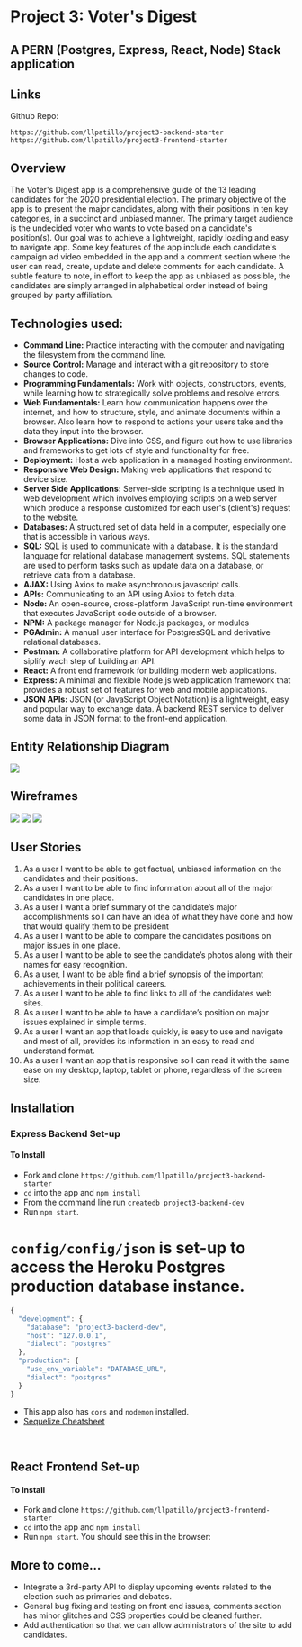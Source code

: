 # Project 3: Voter's Digest  
## A PERN (Postgres, Express, React, Node) Stack application

## Links

Github Repo: 

`https://github.com/llpatillo/project3-backend-starter`
`https://github.com/llpatillo/project3-frontend-starter`

## Overview

The Voter's Digest app is a comprehensive guide of the 13 leading candidates for the 2020 presidential election. The primary objective of the app is to present the major candidates, along with their positions in ten key categories, in a succinct and unbiased manner. The primary target audience is the undecided voter who wants to vote based on a candidate's position(s).  Our goal was to achieve a lightweight, rapidly loading and easy to navigate app.  Some key features of the app include each candidate's campaign ad video embedded in the app and a comment section where the user can read, create, update and delete comments for each candidate. A subtle feature to note, in effort to keep the app as unbiased as possible, the candidates are simply arranged in alphabetical order instead of being grouped by party affiliation.    


## Technologies used:  

- __Command Line:__ Practice interacting with the computer and navigating the filesystem from the command line.
- __Source Control:__ Manage and interact with a git repository to store changes to code.
- __Programming Fundamentals:__ Work with objects, constructors, events, while learning how to strategically solve problems and resolve errors.
- __Web Fundamentals:__ Learn how communication happens over the internet, and how to structure, style, and animate documents within a browser. Also learn how to respond to actions your users take and the data they input into the browser.
- __Browser Applications:__ Dive into CSS, and figure out how to use libraries and frameworks to get lots of style and functionality for free.
- __Deployment:__ Host a web application in a managed hosting environment.
- __Responsive Web Design:__ Making web applications that respond to device size.
- __Server Side Applications:__ Server-side scripting is a technique used in web development which involves employing scripts on a web server which produce a response customized for each user's (client's) request to the website.
- __Databases:__ A structured set of data held in a computer, especially one that is accessible in various ways.
- __SQL:__ SQL is used to communicate with a database. It is the standard language for relational database management systems. SQL statements are used to perform tasks such as update data on a database, or retrieve data from a database.
- __AJAX:__ Using Axios to make asynchronous javascript calls.
- __APIs:__ Communicating to an API using Axios to fetch data.
- __Node:__ An open-source, cross-platform JavaScript run-time environment that executes JavaScript code outside of a browser.
- __NPM:__ A package manager for Node.js packages, or modules
- __PGAdmin:__ A manual user interface for PostgresSQL and derivative relational databases.
- __Postman:__ A collaborative platform for API development which helps to siplify wach step of building an API.  
- __React:__ A front end framework for building modern web applications.
- __Express:__ A minimal and flexible Node.js web application framework that provides a robust set of features for web and mobile applications.
- __JSON APIs:__ JSON (or JavaScript Object Notation) is a lightweight, easy and popular way to exchange data. A backend REST service to deliver some data in JSON format to the front-end application.

## Entity Relationship Diagram

![](images/entity_relationship_diagram.jpg)

## Wireframes

![](images/landing-page.jpg)
![](images/all_candidates.jpg)
![](images/candidate-page.jpg)



## User Stories
1.  As a user I want to be able to get factual, unbiased information on the candidates and their positions.
2. As a user I want to be able to find information about all of the major candidates in one place.
3. As a user I want a brief summary of the candidate’s major accomplishments so I can have an idea of what they have done and how that would qualify them to be president
4. As a user I want to be able to compare the candidates positions on major issues in one place.
5. As a user I want to be able to see the candidate’s photos along with their names for easy recognition.
6. As a user, I want to be able find a brief synopsis of the important achievements in their political careers.
7. As a user I want to be able to find links to all of the candidates web sites.
8. As a user I want to be able to have a candidate’s position on major issues explained in simple terms.
9. As a user I want an app that loads quickly, is easy to use and navigate and most of all, provides its information in an easy to read and understand format.
10. As a user I want an app that is responsive so I can read it with the same ease on my desktop, laptop, tablet or phone, regardless of the screen size.


## Installation

### Express Backend Set-up

#### To Install

- Fork and clone `https://github.com/llpatillo/project3-backend-starter`
- `cd` into the app and `npm install`
- From the command line run `createdb project3-backend-dev`
- Run `npm start`. 


# `config/config/json` is set-up to access the Heroku Postgres production database instance.

```js
{
  "development": {
    "database": "project3-backend-dev",
    "host": "127.0.0.1",
    "dialect": "postgres"
  },
  "production": {
    "use_env_variable": "DATABASE_URL",
    "dialect": "postgres"
  }
}
```

- This app also has `cors` and `nodemon` installed.
- [Sequelize Cheatsheet](https://gist.github.com/vapurrmaid/a111bf3fc0224751cb2f76532aac2465)


<br>

## React Frontend Set-up

#### To Install

- Fork and clone `https://github.com/llpatillo/project3-frontend-starter`
- `cd` into the app and `npm install`
- Run `npm start`. You should see this in the browser:

## More to come...
- Integrate a 3rd-party API to display upcoming events related to the election such as primaries and debates.  
- General bug fixing and testing on front end issues, comments section has minor glitches and CSS properties could be cleaned further.
- Add authentication so that we can allow administrators of the site to add candidates.  

